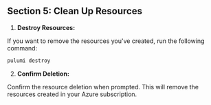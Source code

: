 ## Section 5: Clean Up Resources

1. **Destroy Resources:**

If you want to remove the resources you've created, run the following command:

```bash
pulumi destroy
```

2. **Confirm Deletion:**

Confirm the resource deletion when prompted. This will remove the resources created in your Azure subscription.